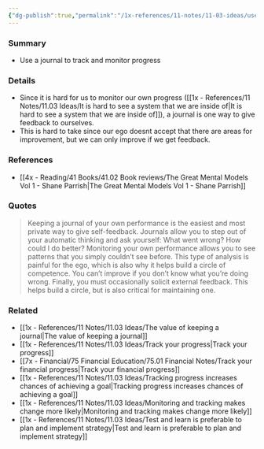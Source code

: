 ```yaml
---
{"dg-publish":true,"permalink":"/1x-references/11-notes/11-03-ideas/use-a-journal-to-monitor-progress/","title":"Use a journal to monitor progress","created":"2024-12-12T13:08:48.105+03:00","updated":"2024-12-12T21:08:03.333+03:00"}
---
```



### Summary
- Use a journal to track and monitor progress

### Details
- Since it is hard for us to monitor our own progress ([[1x - References/11 Notes/11.03 Ideas/It is hard to see a system that we are inside of\|It is hard to see a system that we are inside of]]), a journal is one way to give feedback to ourselves.
- This is hard to take since our ego doesnt accept that there are areas for improvement, but we can only improve if we get feedback.

### References
- [[4x - Reading/41 Books/41.02 Book reviews/The Great Mental Models Vol 1 - Shane Parrish\|The Great Mental Models Vol 1 - Shane Parrish]]

### Quotes
> Keeping a journal of your own performance is the easiest and most private way to give self-feedback. Journals allow you to step out of your automatic thinking and ask yourself: What went wrong? How could I do better? Monitoring your own performance allows you to see patterns that you simply couldn’t see before. This type of analysis is painful for the ego, which is also why it helps build a circle of competence. You can’t improve if you don’t know what you’re doing wrong. Finally, you must occasionally solicit external feedback. This helps build a circle, but is also critical for maintaining one.

### Related
- [[1x - References/11 Notes/11.03 Ideas/The value of keeping a journal\|The value of keeping a journal]]
- [[1x - References/11 Notes/11.03 Ideas/Track your progress\|Track your progress]]
- [[7x - Financial/75 Financial Education/75.01 Financial Notes/Track your financial progress\|Track your financial progress]]
- [[1x - References/11 Notes/11.03 Ideas/Tracking progress increases chances of achieving a goal\|Tracking progress increases chances of achieving a goal]]
- [[1x - References/11 Notes/11.03 Ideas/Monitoring and tracking makes change more likely\|Monitoring and tracking makes change more likely]]
- [[1x - References/11 Notes/11.03 Ideas/Test and learn is preferable to plan and implement strategy\|Test and learn is preferable to plan and implement strategy]]